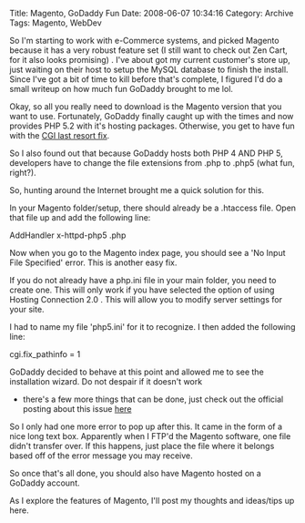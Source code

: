 Title: Magento, GoDaddy Fun
Date: 2008-06-07 10:34:16
Category:  Archive
Tags: Magento, WebDev

So I'm starting to work with e-Commerce systems, and picked Magento because it has a very robust feature set (I still 
want to check out Zen Cart, for it also looks promising) .  I've about got my current customer's store up, just waiting 
on their host to setup the MySQL database to finish the install.  Since I've got a bit of time to kill before that's 
complete, I figured I'd do a small writeup on how much fun GoDaddy brought to me lol.

Okay, so all you really need to download is the Magento version that you want to use.  Fortunately, GoDaddy finally 
caught up with the times and now provides PHP 5.2 with it's hosting packages.  Otherwise, you get to have fun with the 
[CGI last resort fix](http://www.magentocommerce.com/wiki/welcome_to_the_magento_user_s_guide/chapter_2).

So I also found out that because GoDaddy hosts both PHP 4 AND PHP 5, developers have to change the file extensions from 
.php to .php5 (what fun, right?).

So, hunting around the Internet brought me a quick solution for this.

In your Magento folder/setup, there should already be a .htaccess file.  Open that file up and add the following line:

AddHandler x-httpd-php5 .php

Now when you go to the Magento index page, you should see a 'No Input File Specified' error.  This is another easy fix.

If you do not already have a php.ini file in your main folder, you need to create one.  This will only work if you have 
selected the option of using Hosting Connection 2.0 .  This will allow you to modify server settings for your site.

I had to name my file 'php5.ini' for it to recognize.  I then added the following line:

cgi.fix_pathinfo = 1

GoDaddy decided to behave at this point and allowed me to see the installation wizard. Do not despair if it doesn't work
- there's a few more things that can be done, just check out the official posting about this issue [here](http://www.magentocommerce.com/wiki/groups/227/error/no_input_file_specified)

So I only had one more error to pop up after this.  It came in the form of a nice long text box.  Apparently when I 
FTP'd the Magento software, one file didn't transfer over.  If this happens, just place the file where it belongs based 
off of the error message you may receive.

So once that's all done, you should also have Magento hosted on a GoDaddy account.

As I explore the features of Magento, I'll post my thoughts and ideas/tips up here.